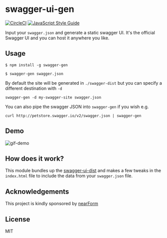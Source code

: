 # swagger-ui-gen

[![CircleCI](https://circleci.com/gh/darahayes/node-swagger-gen.svg?style=svg)](https://circleci.com/gh/darahayes/node-swagger-gen)
[![JavaScript Style Guide](https://img.shields.io/badge/code_style-standard-brightgreen.svg)](https://standardjs.com)

Input your `swagger.json` and generate a static swagger UI. It's the official Swagger UI and you can host it anywhere you like.

## Usage

```
$ npm install -g swagger-gen

$ swagger-gen swagger.json
```

By default the site will be generated in `./swagger-dist` but you can specify a different destination with `-d`

```
swagger-gen -d my-swagger-site swagger.json
```

You can also pipe the swagger JSON into `swagger-gen` if you wish e.g.

```
curl http://petstore.swagger.io/v2/swagger.json | swagger-gen
```

## Demo

![gif-demo](http://g.recordit.co/ds1ku3bbus.gif)

## How does it work?

This module bundles up the [swagger-ui-dist](npm/im/static-swagger-dist) and makes a few tweaks in the `index.html` file to include the data from your `swagger.json` file.

## Acknowledgements

This project is kindly sponsored by [nearForm](http://nearform.com)

## License

MIT